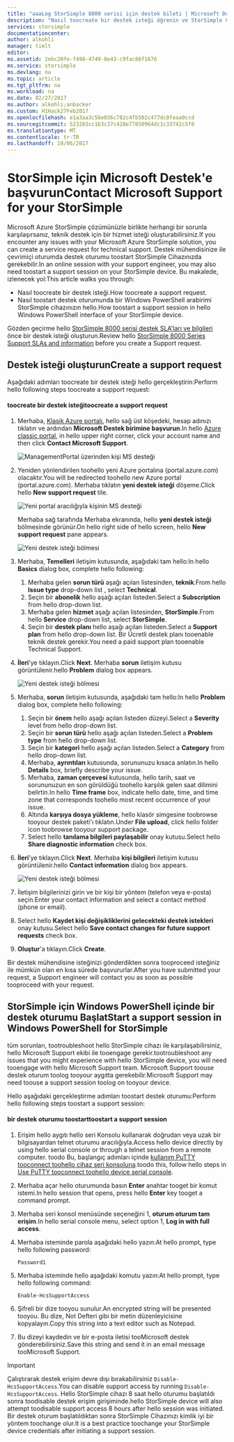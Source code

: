 ```yaml
---
title: "aaaLog StorSimple 8000 serisi için destek bileti | Microsoft Docs"
description: "Nasıl toocreate bir destek isteği öğrenin ve StorSimple Cihazınızda bir destek oturumu başlatın."
services: storsimple
documentationcenter: 
author: alkohli
manager: timlt
editor: 
ms.assetid: 2ebc20fe-f490-4749-8e43-c9fac86f1676
ms.service: storsimple
ms.devlang: na
ms.topic: article
ms.tgt_pltfrm: na
ms.workload: na
ms.date: 02/27/2017
ms.author: alkohli;anbacker
ms.custom: H1Hack27Feb2017
ms.openlocfilehash: e1a3aa3c56e036c782c4fb502c477dc0feaa0ccd
ms.sourcegitcommit: 523283cc1b3c37c428e77850964dc1c33742c5f0
ms.translationtype: MT
ms.contentlocale: tr-TR
ms.lasthandoff: 10/06/2017
---
```

# <a name="contact-microsoft-support-for-your-storsimple"></a><span data-ttu-id="d8512-103">StorSimple için Microsoft Destek'e başvurun</span><span class="sxs-lookup"><span data-stu-id="d8512-103">Contact Microsoft Support for your StorSimple</span></span>
<span data-ttu-id="d8512-104">Microsoft Azure StorSimple çözümünüzle birlikte herhangi bir sorunla karşılaşırsanız, teknik destek için bir hizmet isteği oluşturabilirsiniz.</span><span class="sxs-lookup"><span data-stu-id="d8512-104">If you encounter any issues with your Microsoft Azure StorSimple solution, you can create a service request for technical support.</span></span> <span data-ttu-id="d8512-105">Destek mühendisinize ile çevrimiçi oturumda destek oturumu toostart StorSimple Cihazınızda gerekebilir.</span><span class="sxs-lookup"><span data-stu-id="d8512-105">In an online session with your support engineer, you may also need toostart a support session on your StorSimple device.</span></span> <span data-ttu-id="d8512-106">Bu makalede, izlenecek yol:</span><span class="sxs-lookup"><span data-stu-id="d8512-106">This article walks you through:</span></span>

* <span data-ttu-id="d8512-107">Nasıl toocreate bir destek isteği.</span><span class="sxs-lookup"><span data-stu-id="d8512-107">How toocreate a support request.</span></span>
* <span data-ttu-id="d8512-108">Nasıl toostart destek oturumunda bir Windows PowerShell arabirimi StorSimple cihazınızın hello.</span><span class="sxs-lookup"><span data-stu-id="d8512-108">How toostart a support session in hello Windows PowerShell interface of your StorSimple device.</span></span>

<span data-ttu-id="d8512-109">Gözden geçirme hello [StorSimple 8000 serisi destek SLA'ları ve bilgileri](https://msdn.microsoft.com/library/mt433077.aspx) önce bir destek isteği oluşturun.</span><span class="sxs-lookup"><span data-stu-id="d8512-109">Review hello [StorSimple 8000 Series Support SLAs and information](https://msdn.microsoft.com/library/mt433077.aspx) before you create a Support request.</span></span>

## <a name="create-a-support-request"></a><span data-ttu-id="d8512-110">Destek isteği oluşturun</span><span class="sxs-lookup"><span data-stu-id="d8512-110">Create a support request</span></span>
<span data-ttu-id="d8512-111">Aşağıdaki adımları toocreate bir destek isteği hello gerçekleştirin:</span><span class="sxs-lookup"><span data-stu-id="d8512-111">Perform hello following steps toocreate a support request:</span></span>

#### <a name="toocreate-a-support-request"></a><span data-ttu-id="d8512-112">toocreate bir destek isteği</span><span class="sxs-lookup"><span data-stu-id="d8512-112">toocreate a support request</span></span>
1. <span data-ttu-id="d8512-113">Merhaba, [Klasik Azure portalı](https://manage.windowsazure.com/), hello sağ üst köşedeki, hesap adınızı tıklatın ve ardından **Microsoft Destek birimine başvurun**.</span><span class="sxs-lookup"><span data-stu-id="d8512-113">In hello [Azure classic portal](https://manage.windowsazure.com/), in hello upper right corner, click your account name and then click **Contact Microsoft Support**.</span></span>
   
    ![ManagementPortal üzerinden kişi MS desteği](./media/storsimple-contact-microsoft-support/Ibiza1.png)
2. <span data-ttu-id="d8512-115">Yeniden yönlendirilen toohello yeni Azure portalına (portal.azure.com) olacaktır.</span><span class="sxs-lookup"><span data-stu-id="d8512-115">You will be redirected toohello new Azure portal (portal.azure.com).</span></span> <span data-ttu-id="d8512-116">Merhaba tıklatın **yeni destek isteği** döşeme.</span><span class="sxs-lookup"><span data-stu-id="d8512-116">Click hello **New support request** tile.</span></span>
   
    ![Yeni portal aracılığıyla kişinin MS desteği](./media/storsimple-contact-microsoft-support/Ibiza2.png)
   
    <span data-ttu-id="d8512-118">Merhaba sağ tarafında Merhaba ekranında, hello **yeni destek isteği** bölmesinde görünür.</span><span class="sxs-lookup"><span data-stu-id="d8512-118">On hello right side of hello screen, hello **New support request** pane appears.</span></span> 
   
    ![Yeni destek isteği bölmesi](./media/storsimple-contact-microsoft-support/Ibiza3a.png)
3. <span data-ttu-id="d8512-120">Merhaba, **Temelleri** iletişim kutusunda, aşağıdaki tam hello:</span><span class="sxs-lookup"><span data-stu-id="d8512-120">In hello **Basics** dialog box, complete hello following:</span></span>                                
   
   1. <span data-ttu-id="d8512-121">Merhaba gelen **sorun türü** aşağı açılan listesinden, **teknik**.</span><span class="sxs-lookup"><span data-stu-id="d8512-121">From hello **Issue type** drop-down list , select **Technical**.</span></span>
   2. <span data-ttu-id="d8512-122">Seçin bir **abonelik** hello aşağı açılan listeden.</span><span class="sxs-lookup"><span data-stu-id="d8512-122">Select a **Subscription** from hello drop-down list.</span></span>
   3. <span data-ttu-id="d8512-123">Merhaba gelen **hizmet** aşağı açılan listesinden, **StorSimple**.</span><span class="sxs-lookup"><span data-stu-id="d8512-123">From hello **Service** drop-down list, select **StorSimple**.</span></span> 
   4. <span data-ttu-id="d8512-124">Seçin bir **destek planı** hello aşağı açılan listeden.</span><span class="sxs-lookup"><span data-stu-id="d8512-124">Select a **Support plan** from hello drop-down list.</span></span> <span data-ttu-id="d8512-125">Bir Ücretli destek planı tooenable teknik destek gerekir.</span><span class="sxs-lookup"><span data-stu-id="d8512-125">You need a paid support plan tooenable Technical Support.</span></span>
4. <span data-ttu-id="d8512-126">**İleri**’ye tıklayın.</span><span class="sxs-lookup"><span data-stu-id="d8512-126">Click **Next**.</span></span> <span data-ttu-id="d8512-127">Merhaba **sorun** iletişim kutusu görüntülenir.</span><span class="sxs-lookup"><span data-stu-id="d8512-127">hello **Problem** dialog box appears.</span></span>
   
    ![Yeni destek isteği bölmesi](./media/storsimple-contact-microsoft-support/Ibiza5a.png) 
5. <span data-ttu-id="d8512-129">Merhaba, **sorun** iletişim kutusunda, aşağıdaki tam hello:</span><span class="sxs-lookup"><span data-stu-id="d8512-129">In hello **Problem** dialog box, complete hello following:</span></span>
   
   1. <span data-ttu-id="d8512-130">Seçin bir **önem** hello aşağı açılan listeden düzeyi.</span><span class="sxs-lookup"><span data-stu-id="d8512-130">Select a **Severity** level from hello drop-down list.</span></span>
   2. <span data-ttu-id="d8512-131">Seçin bir **sorun türü** hello aşağı açılan listeden.</span><span class="sxs-lookup"><span data-stu-id="d8512-131">Select a **Problem type** from hello drop-down list.</span></span>
   3. <span data-ttu-id="d8512-132">Seçin bir **kategori** hello aşağı açılan listeden.</span><span class="sxs-lookup"><span data-stu-id="d8512-132">Select a **Category** from hello drop-down list.</span></span> 
   4. <span data-ttu-id="d8512-133">Merhaba, **ayrıntıları** kutusunda, sorununuzu kısaca anlatın.</span><span class="sxs-lookup"><span data-stu-id="d8512-133">In hello **Details** box, briefly describe your issue.</span></span>
   5. <span data-ttu-id="d8512-134">Merhaba, **zaman çerçevesi** kutusunda, hello tarih, saat ve sorununuzun en son görüldüğü toohello karşılık gelen saat dilimini belirtin.</span><span class="sxs-lookup"><span data-stu-id="d8512-134">In hello **Time frame** box, indicate hello date, time, and time zone that corresponds toohello most recent occurrence of your issue.</span></span>
   6. <span data-ttu-id="d8512-135">Altında **karşıya dosya yükleme**, hello klasör simgesine toobrowse tooyour destek paketi'ı tıklatın.</span><span class="sxs-lookup"><span data-stu-id="d8512-135">Under **File upload**, click hello folder icon toobrowse tooyour support package.</span></span>
   7. <span data-ttu-id="d8512-136">Select hello **tanılama bilgileri paylaşabilir** onay kutusu.</span><span class="sxs-lookup"><span data-stu-id="d8512-136">Select hello **Share diagnostic information** check box.</span></span>
6. <span data-ttu-id="d8512-137">**İleri**’ye tıklayın.</span><span class="sxs-lookup"><span data-stu-id="d8512-137">Click **Next**.</span></span> <span data-ttu-id="d8512-138">Merhaba **kişi bilgileri** iletişim kutusu görüntülenir.</span><span class="sxs-lookup"><span data-stu-id="d8512-138">hello **Contact information** dialog box appears.</span></span>
   
    ![Yeni destek isteği bölmesi](./media/storsimple-contact-microsoft-support/Ibiza6a.png) 
7. <span data-ttu-id="d8512-140">İletişim bilgilerinizi girin ve bir kişi bir yöntem (telefon veya e-posta) seçin.</span><span class="sxs-lookup"><span data-stu-id="d8512-140">Enter your contact information and select a contact method (phone or email).</span></span> 
8. <span data-ttu-id="d8512-141">Select hello **Kaydet kişi değişikliklerini gelecekteki destek istekleri** onay kutusu.</span><span class="sxs-lookup"><span data-stu-id="d8512-141">Select hello **Save contact changes for future support requests** check box.</span></span>
9. <span data-ttu-id="d8512-142">**Oluştur**'a tıklayın.</span><span class="sxs-lookup"><span data-stu-id="d8512-142">Click **Create**.</span></span>

<span data-ttu-id="d8512-143">Bir destek mühendisine isteğinizi gönderdikten sonra tooproceed isteğiniz ile mümkün olan en kısa sürede başvururlar.</span><span class="sxs-lookup"><span data-stu-id="d8512-143">After you have submitted your request, a Support engineer will contact you as soon as possible tooproceed with your request.</span></span>

## <a name="start-a-support-session-in-windows-powershell-for-storsimple"></a><span data-ttu-id="d8512-144">StorSimple için Windows PowerShell içinde bir destek oturumu Başlat</span><span class="sxs-lookup"><span data-stu-id="d8512-144">Start a support session in Windows PowerShell for StorSimple</span></span>
<span data-ttu-id="d8512-145">tüm sorunları, tootroubleshoot hello StorSimple cihazı ile karşılaşabilirsiniz, hello Microsoft Support ekibi ile tooengage gerekir.</span><span class="sxs-lookup"><span data-stu-id="d8512-145">tootroubleshoot any issues that you might experience with hello StorSimple device, you will need tooengage with hello Microsoft Support team.</span></span> <span data-ttu-id="d8512-146">Microsoft Support toouse destek oturum toolog tooyour aygıtta gerekebilir.</span><span class="sxs-lookup"><span data-stu-id="d8512-146">Microsoft Support may need toouse a support session toolog on tooyour device.</span></span> 

<span data-ttu-id="d8512-147">Hello aşağıdaki gerçekleştirme adımları toostart destek oturumu:</span><span class="sxs-lookup"><span data-stu-id="d8512-147">Perform hello following steps toostart a support session:</span></span>

#### <a name="toostart-a-support-session"></a><span data-ttu-id="d8512-148">bir destek oturumu toostart</span><span class="sxs-lookup"><span data-stu-id="d8512-148">toostart a support session</span></span>
1. <span data-ttu-id="d8512-149">Erişim hello aygıtı hello seri Konsolu kullanarak doğrudan veya uzak bir bilgisayardan telnet oturumu aracılığıyla.</span><span class="sxs-lookup"><span data-stu-id="d8512-149">Access hello device directly by using hello serial console or through a telnet session from a remote computer.</span></span> <span data-ttu-id="d8512-150">toodo Bu, başlangıç adımları içinde [kullanım PuTTY tooconnect toohello cihaz seri konsoluna](storsimple-deployment-walkthrough.md#use-putty-to-connect-to-the-device-serial-console).</span><span class="sxs-lookup"><span data-stu-id="d8512-150">toodo this, follow hello steps in [Use PuTTY tooconnect toohello device serial console](storsimple-deployment-walkthrough.md#use-putty-to-connect-to-the-device-serial-console).</span></span>
2. <span data-ttu-id="d8512-151">Merhaba açar hello oturumunda basın **Enter** anahtar tooget bir komut istemi.</span><span class="sxs-lookup"><span data-stu-id="d8512-151">In hello session that opens, press hello **Enter** key tooget a command prompt.</span></span>
3. <span data-ttu-id="d8512-152">Merhaba seri konsol menüsünde seçeneğini 1, **oturum oturum tam erişim**.</span><span class="sxs-lookup"><span data-stu-id="d8512-152">In hello serial console menu, select option 1, **Log in with full access**.</span></span>
4. <span data-ttu-id="d8512-153">Merhaba isteminde parola aşağıdaki hello yazın:</span><span class="sxs-lookup"><span data-stu-id="d8512-153">At hello prompt, type hello following password:</span></span> 
   
    `Password1`
5. <span data-ttu-id="d8512-154">Merhaba isteminde hello aşağıdaki komutu yazın:</span><span class="sxs-lookup"><span data-stu-id="d8512-154">At hello prompt, type hello following command:</span></span>
   
    `Enable-HcsSupportAccess`
6. <span data-ttu-id="d8512-155">Şifreli bir dize tooyou sunulur.</span><span class="sxs-lookup"><span data-stu-id="d8512-155">An encrypted string will be presented tooyou.</span></span> <span data-ttu-id="d8512-156">Bu dize, Not Defteri gibi bir metin düzenleyicisine kopyalayın.</span><span class="sxs-lookup"><span data-stu-id="d8512-156">Copy this string into a text editor such as Notepad.</span></span>
7. <span data-ttu-id="d8512-157">Bu dizeyi kaydedin ve bir e-posta iletisi tooMicrosoft destek gönderebilirsiniz.</span><span class="sxs-lookup"><span data-stu-id="d8512-157">Save this string and send it in an email message tooMicrosoft Support.</span></span> 

> [!IMPORTANT]
> <span data-ttu-id="d8512-158">Çalıştırarak destek erişim devre dışı bırakabilirsiniz `Disable-HcsSupportAccess`.</span><span class="sxs-lookup"><span data-stu-id="d8512-158">You can disable support access by running `Disable-HcsSupportAccess`.</span></span> <span data-ttu-id="d8512-159">Hello StorSimple cihazı 8 saat hello oturumu başlatıldı sonra toodisable destek erişim girişiminde.</span><span class="sxs-lookup"><span data-stu-id="d8512-159">hello StorSimple device will also attempt toodisable support access 8 hours after hello session was initiated.</span></span> <span data-ttu-id="d8512-160">Bir destek oturum başlatıldıktan sonra StorSimple Cihazınızı kimlik iyi bir yöntem toochange olur.</span><span class="sxs-lookup"><span data-stu-id="d8512-160">It is a best practice toochange your StorSimple device credentials after initiating a support session.</span></span>
> 
> 

